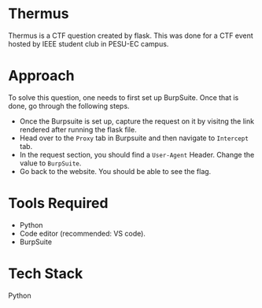# Thermus
Thermus is a CTF question created by flask. This was done for a CTF event hosted by IEEE student club in PESU-EC campus.
# Approach
To solve this question, one needs to first set up BurpSuite. Once that is done, go through the following steps.
- Once the Burpsuite is set up, capture the request on it by visitng the link rendered after running the flask file.
- Head over to the `Proxy` tab in Burpsuite and then navigate to `Intercept` tab.
- In the request section, you should find a `User-Agent` Header. Change the value to `BurpSuite`.
- Go back to the website. You should be able to see the flag.
# Tools Required
- Python
- Code editor (recommended: VS code).
- BurpSuite
# Tech Stack
Python
